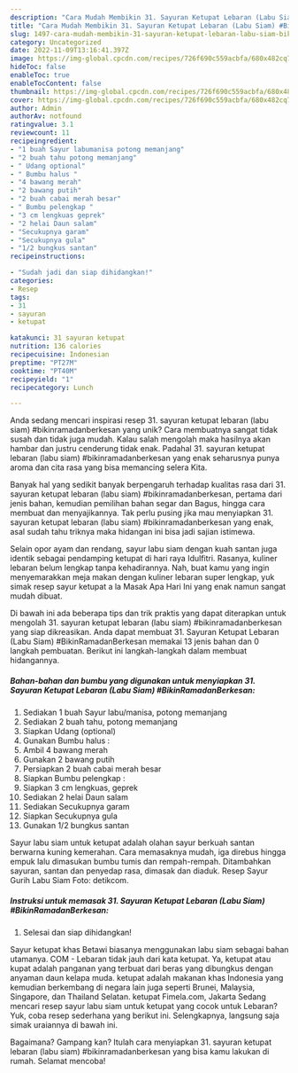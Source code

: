 ```yaml
---
description: "Cara Mudah Membikin 31. Sayuran Ketupat Lebaran (Labu Siam) #BikinRamadanBerkesan yang Bisa Manjain Lidah"
title: "Cara Mudah Membikin 31. Sayuran Ketupat Lebaran (Labu Siam) #BikinRamadanBerkesan yang Bisa Manjain Lidah"
slug: 1497-cara-mudah-membikin-31-sayuran-ketupat-lebaran-labu-siam-bikinramadanberkesan-yang-bisa-manjain-lidah
category: Uncategorized
date: 2022-11-09T13:16:41.397Z
image: https://img-global.cpcdn.com/recipes/726f690c559acbfa/680x482cq70/31-sayuran-ketupat-lebaran-labu-siam-bikinramadanberkesan-foto-resep-utama.jpg
hideToc: false
enableToc: true
enableTocContent: false
thumbnail: https://img-global.cpcdn.com/recipes/726f690c559acbfa/680x482cq70/31-sayuran-ketupat-lebaran-labu-siam-bikinramadanberkesan-foto-resep-utama.jpg
cover: https://img-global.cpcdn.com/recipes/726f690c559acbfa/680x482cq70/31-sayuran-ketupat-lebaran-labu-siam-bikinramadanberkesan-foto-resep-utama.jpg
author: Admin
authorAv: notfound
ratingvalue: 3.1
reviewcount: 11
recipeingredient:
- "1 buah Sayur labumanisa potong memanjang"
- "2 buah tahu potong memanjang"
- " Udang optional"
- " Bumbu halus "
- "4 bawang merah"
- "2 bawang putih"
- "2 buah cabai merah besar"
- " Bumbu pelengkap "
- "3 cm lengkuas geprek"
- "2 helai Daun salam"
- "Secukupnya garam"
- "Secukupnya gula"
- "1/2 bungkus santan"
recipeinstructions:

- "Sudah jadi dan siap dihidangkan!"
categories:
- Resep
tags:
- 31
- sayuran
- ketupat

katakunci: 31 sayuran ketupat 
nutrition: 136 calories
recipecuisine: Indonesian
preptime: "PT27M"
cooktime: "PT40M"
recipeyield: "1"
recipecategory: Lunch

---
```





Anda sedang mencari inspirasi resep 31. sayuran ketupat lebaran (labu siam) #bikinramadanberkesan yang unik? Cara membuatnya sangat tidak susah dan tidak juga mudah. Kalau salah mengolah maka hasilnya akan hambar dan justru cenderung tidak enak. Padahal 31. sayuran ketupat lebaran (labu siam) #bikinramadanberkesan yang enak seharusnya punya aroma dan cita rasa yang bisa memancing selera Kita.





Banyak hal yang sedikit banyak berpengaruh terhadap kualitas rasa dari 31. sayuran ketupat lebaran (labu siam) #bikinramadanberkesan, pertama dari jenis bahan, kemudian pemilihan bahan segar dan Bagus, hingga cara membuat dan menyajikannya. Tak perlu pusing jika mau menyiapkan 31. sayuran ketupat lebaran (labu siam) #bikinramadanberkesan yang enak,      asal sudah tahu triknya maka hidangan ini bisa jadi sajian istimewa.














Selain opor ayam dan rendang, sayur labu siam dengan kuah santan juga identik sebagai pendamping ketupat di hari raya Idulfitri. Rasanya, kuliner lebaran belum lengkap tanpa kehadirannya. Nah, buat kamu yang ingin menyemarakkan meja makan dengan kuliner lebaran super lengkap, yuk simak resep sayur ketupat a la Masak Apa Hari Ini yang enak namun sangat mudah dibuat.






Di bawah ini ada beberapa tips dan trik praktis yang dapat diterapkan untuk mengolah 31. sayuran ketupat lebaran (labu siam) #bikinramadanberkesan yang siap dikreasikan. Anda dapat membuat 31. Sayuran Ketupat Lebaran (Labu Siam) #BikinRamadanBerkesan memakai 13 jenis bahan dan 0 langkah pembuatan. Berikut ini langkah-langkah dalam membuat hidangannya.

<!--inarticleads1-->

##### Bahan-bahan dan bumbu yang digunakan untuk menyiapkan 31. Sayuran Ketupat Lebaran (Labu Siam) #BikinRamadanBerkesan:

1. Sediakan 1 buah Sayur labu/manisa, potong memanjang
1. Sediakan 2 buah tahu, potong memanjang
1. Siapkan  Udang (optional)
1. Gunakan  Bumbu halus :
1. Ambil 4 bawang merah
1. Gunakan 2 bawang putih
1. Persiapkan 2 buah cabai merah besar
1. Siapkan  Bumbu pelengkap :
1. Siapkan 3 cm lengkuas, geprek
1. Sediakan 2 helai Daun salam
1. Sediakan Secukupnya garam
1. Siapkan Secukupnya gula
1. Gunakan 1/2 bungkus santan


Sayur labu siam untuk ketupat adalah olahan sayur berkuah santan berwarna kuning kemerahan. Cara memasaknya mudah, iga direbus hingga empuk lalu dimasukan bumbu tumis dan rempah-rempah. Ditambahkan sayuran, santan dan penyedap rasa, dimasak dan diaduk. Resep Sayur Gurih Labu Siam Foto: detikcom. 

<!--inarticleads2-->

##### Instruksi untuk memasak 31. Sayuran Ketupat Lebaran (Labu Siam) #BikinRamadanBerkesan:


1. Selesai dan siap dihidangkan!

Sayur ketupat khas Betawi biasanya menggunakan labu siam sebagai bahan utamanya. COM - Lebaran tidak jauh dari kata ketupat. Ya, ketupat atau kupat adalah panganan yang terbuat dari beras yang dibungkus dengan anyaman daun kelapa muda. ketupat adalah makanan khas Indonesia yang kemudian berkembang di negara lain juga seperti Brunei, Malaysia, Singapore, dan Thailand Selatan. ketupat Fimela.com, Jakarta Sedang mencari resep sayur labu siam untuk ketupat yang cocok untuk Lebaran? Yuk, coba resep sederhana yang berikut ini. Selengkapnya, langsung saja simak uraiannya di bawah ini. 

Bagaimana? Gampang kan? Itulah cara menyiapkan 31. sayuran ketupat lebaran (labu siam) #bikinramadanberkesan yang bisa kamu lakukan di rumah. Selamat mencoba!
